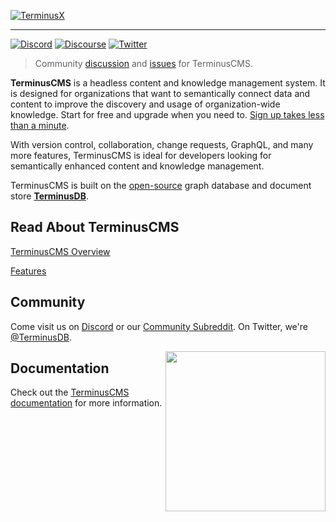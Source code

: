 [![TerminusX](https://assets.terminusdb.com/readmes/terminusx/terminuscms-github-header.png)][dashboard]

---

[![Discord](https://img.shields.io/discord/689805612053168129?label=Discord&logo=Discord&style=plastic)](https://discord.gg/yTJKAma)
[![Discourse](https://img.shields.io/reddit/subreddit-subscribers/TerminusDB?style=social)](https://www.reddit.com/r/TerminusDB/)
[![Twitter](https://img.shields.io/twitter/follow/terminusdb?color=skyblue&label=Follow%20on%20Twitter&logo=twitter&style=flat)](https://twitter.com/TerminusDB)

> Community [discussion][discussions] and [issues][issues] for TerminusCMS.

[discussions]: https://github.com/terminusdb/terminuscms/discussions
[issues]: https://github.com/terminusdb/terminuscms/issues

**TerminusCMS** is a headless content and knowledge management system. It is designed for organizations that want to semantically connect data and content to improve the discovery and usage of organization-wide knowledge. Start for free and upgrade when you need to. [Sign up takes less than a minute][dashboard]. 

With version control, collaboration, change requests, GraphQL, and many more features, TerminusCMS is ideal for developers looking for semantically enhanced content and knowledge management.

TerminusCMS is built on the [open-source][terminusdb-repo] graph database and
document store [**TerminusDB**][terminusdb].

## Read About TerminusCMS
[TerminusCMS Overview](https://terminusdb.com/terminuscms/)

[Features](https://terminusdb.com/features/)

[terminusdb]: https://terminusdb.com/
[terminusdb-repo]: https://github.com/terminusdb/terminusdb

## Community

Come visit us on [Discord][discord] or our [Community Subreddit][Community Subreddit]. On Twitter, we're
[@TerminusDB][twitter].

<img align="right" src="https://assets.terminusdb.com/images/TerminusDB%20color%20mascot.png" width="256px"/>

[Discord]: https://discord.gg/yTJKAma
[Community Subreddit]: https://www.reddit.com/r/TerminusDB/
[twitter]: https://twitter.com/TerminusDB
[dashboard]: https://dashboard.terminusdb.com

## Documentation

Check out the [TerminusCMS documentation][documentation] for more information.

[documentation]: https://terminusdb.com/docs/
